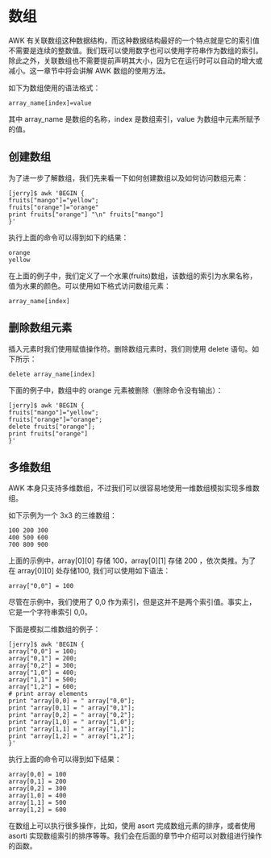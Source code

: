 # 数组 

AWK 有关联数组这种数据结构，而这种数据结构最好的一个特点就是它的索引值不需要是连续的整数值。我们既可以使用数字也可以使用字符串作为数组的索引。除此之外，关联数组也不需要提前声明其大小，因为它在运行时可以自动的增大或减小。这一章节中将会讲解 AWK 数组的使用方法。 

如下为数组使用的语法格式： 

    array_name[index]=value

其中 array_name 是数组的名称，index 是数组索引，value 为数组中元素所赋予的值。 

## 创建数组

为了进一步了解数组，我们先来看一下如何创建数组以及如何访问数组元素： 

    [jerry]$ awk 'BEGIN {
    fruits["mango"]="yellow";
    fruits["orange"]="orange"
    print fruits["orange"] "\n" fruits["mango"]
    }'

执行上面的命令可以得到如下的结果： 

    orange
    yellow

在上面的例子中，我们定义了一个水果(fruits)数组，该数组的索引为水果名称，值为水果的颜色。可以使用如下格式访问数组元素： 

    array_name[index] 

## 删除数组元素

插入元素时我们使用赋值操作符。删除数组元素时，我们则使用 delete 语句。如下所示： 

    delete array_name[index]

下面的例子中，数组中的 orange 元素被删除（删除命令没有输出）： 

    [jerry]$ awk 'BEGIN {
    fruits["mango"]="yellow";
    fruits["orange"]="orange";
    delete fruits["orange"];
    print fruits["orange"]
    }'

## 多维数组

AWK 本身只支持多维数组，不过我们可以很容易地使用一维数组模拟实现多维数组。 

如下示例为一个 3x3 的三维数组： 

    100 200 300
    400 500 600
    700 800 900

上面的示例中，array[0][0] 存储 100，array[0][1] 存储 200 ，依次类推。为了在 array[0][0] 处存储100, 我们可以使用如下语法： 

    array["0,0"] = 100

尽管在示例中，我们使用了 0,0 作为索引，但是这并不是两个索引值。事实上，它是一个字符串索引 0,0。

下面是模拟二维数组的例子： 

    [jerry]$ awk 'BEGIN {
    array["0,0"] = 100;
    array["0,1"] = 200;
    array["0,2"] = 300;
    array["1,0"] = 400;
    array["1,1"] = 500;
    array["1,2"] = 600;
    # print array elements
    print "array[0,0] = " array["0,0"];
    print "array[0,1] = " array["0,1"];
    print "array[0,2] = " array["0,2"];
    print "array[1,0] = " array["1,0"];
    print "array[1,1] = " array["1,1"];
    print "array[1,2] = " array["1,2"];
    }'

执行上面的命令可以得到如下结果： 

    array[0,0] = 100
    array[0,1] = 200
    array[0,2] = 300
    array[1,0] = 400
    array[1,1] = 500
    array[1,2] = 600

在数组上可以执行很多操作，比如，使用 asort 完成数组元素的排序，或者使用 asorti 实现数组索引的排序等等。我们会在后面的章节中介绍可以对数组进行操作的函数。

